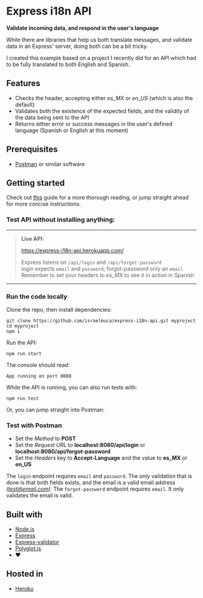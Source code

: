 # Express i18n API

**Validate incoming data, and respond in the user's language**

While there are libraries that help us both translate messages, and validate data in an Express' server, doing both can be a bit tricky.

I created this example based on a project I recently did for an API which had to be fully translated to both English and Spanish.

## Features
- Checks the header, accepting either _es_MX_ or _en_US_ (which is also the default)
- Validates both the existence of the expected fields, and the validity of the data being sent to the API
- Returns either error or success messages in the user's defined language (Spanish or English at this moment)

## Prerequisites
- [Postman](https://www.getpostman.com/) or similar software

## Getting started
Check out [this](https://israelmuca.dev/blog/how-to-international-api-i18n-validation-in-node-js-for-your-api) guide for a more thorough reading, or jump straight ahead for more concise instructions.

### Test API without installing anything:
---
> **Live API:**
>
>https://express-i18n-api.herokuapp.com/
>
> Express listens on `/api/login` and `/api/forgot-password`  
> login expects `email` and `password`; forgot-password only an `email`  
> Remember to set your headers to _es_MX_ to see it in action in Spanish
---

### Run the code locally
Clone the repo, then install dependencies:
```shell
git clone https://github.com/israelmuca/express-i18n-api.git myproject
cd myproject
npm i
```

Run the API:
```shell
npm run start
```

The console should read:
```shell
App running on port 8080
```

While the API is running, you can also run tests with:
```shell
npm run test
```

Or, you can jump straight into Postman:

### Test with Postman
- Set the _Method_ to **POST**
- Set the _Request URL_ to **localhost:8080/api/login** or **localhost:8080/api/forgot-password**
- Set the _Headers_ key to **Accept-Language** and the value to **es_MX** or **en_US**

The `login` endpoint requires `email` and `password`. The only validation that is done is that both fields exists, and the email is a valid email address _(test@email.com)_.
The `forgot-password` endpoint requires `email`. It only validates the email is valid.


## Built with
- [Node.js](https://nodejs.org/)
- [Express](https://expressjs.com)
- [Express-validator](https://express-validator.github.io/docs/)
- [Polyglot.js](https://airbnb.io/polyglot.js/)
- ❤️

## Hosted in
- [Heroku](https://heroku.com)
